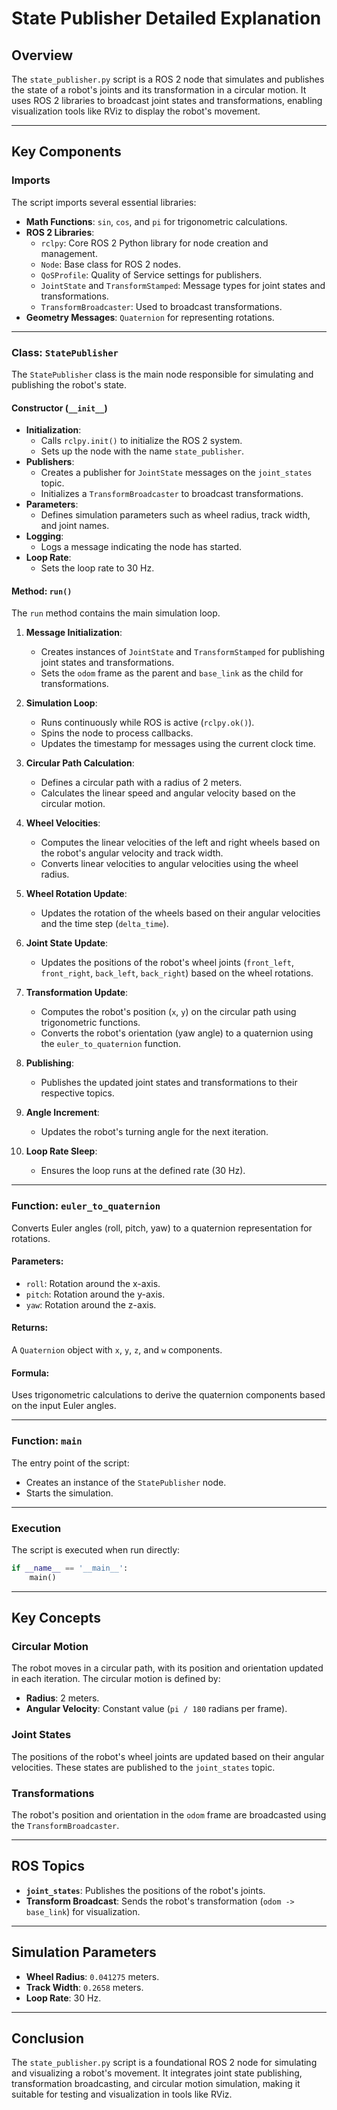 # State Publisher Detailed Explanation

## Overview
The `state_publisher.py` script is a ROS 2 node that simulates and publishes the state of a robot's joints and its transformation in a circular motion. It uses ROS 2 libraries to broadcast joint states and transformations, enabling visualization tools like RViz to display the robot's movement.

---

## Key Components

### Imports
The script imports several essential libraries:
- **Math Functions**: `sin`, `cos`, and `pi` for trigonometric calculations.
- **ROS 2 Libraries**:
  - `rclpy`: Core ROS 2 Python library for node creation and management.
  - `Node`: Base class for ROS 2 nodes.
  - `QoSProfile`: Quality of Service settings for publishers.
  - `JointState` and `TransformStamped`: Message types for joint states and transformations.
  - `TransformBroadcaster`: Used to broadcast transformations.
- **Geometry Messages**: `Quaternion` for representing rotations.

---

### Class: `StatePublisher`
The `StatePublisher` class is the main node responsible for simulating and publishing the robot's state.

#### Constructor (`__init__`)
- **Initialization**:
  - Calls `rclpy.init()` to initialize the ROS 2 system.
  - Sets up the node with the name `state_publisher`.
- **Publishers**:
  - Creates a publisher for `JointState` messages on the `joint_states` topic.
  - Initializes a `TransformBroadcaster` to broadcast transformations.
- **Parameters**:
  - Defines simulation parameters such as wheel radius, track width, and joint names.
- **Logging**:
  - Logs a message indicating the node has started.
- **Loop Rate**:
  - Sets the loop rate to 30 Hz.

#### Method: `run()`
The `run` method contains the main simulation loop.

1. **Message Initialization**:
   - Creates instances of `JointState` and `TransformStamped` for publishing joint states and transformations.
   - Sets the `odom` frame as the parent and `base_link` as the child for transformations.

2. **Simulation Loop**:
   - Runs continuously while ROS is active (`rclpy.ok()`).
   - Spins the node to process callbacks.
   - Updates the timestamp for messages using the current clock time.

3. **Circular Path Calculation**:
   - Defines a circular path with a radius of 2 meters.
   - Calculates the linear speed and angular velocity based on the circular motion.

4. **Wheel Velocities**:
   - Computes the linear velocities of the left and right wheels based on the robot's angular velocity and track width.
   - Converts linear velocities to angular velocities using the wheel radius.

5. **Wheel Rotation Update**:
   - Updates the rotation of the wheels based on their angular velocities and the time step (`delta_time`).

6. **Joint State Update**:
   - Updates the positions of the robot's wheel joints (`front_left`, `front_right`, `back_left`, `back_right`) based on the wheel rotations.

7. **Transformation Update**:
   - Computes the robot's position (`x`, `y`) on the circular path using trigonometric functions.
   - Converts the robot's orientation (yaw angle) to a quaternion using the `euler_to_quaternion` function.

8. **Publishing**:
   - Publishes the updated joint states and transformations to their respective topics.

9. **Angle Increment**:
   - Updates the robot's turning angle for the next iteration.

10. **Loop Rate Sleep**:
    - Ensures the loop runs at the defined rate (30 Hz).

---

### Function: `euler_to_quaternion`
Converts Euler angles (roll, pitch, yaw) to a quaternion representation for rotations.

#### Parameters:
- `roll`: Rotation around the x-axis.
- `pitch`: Rotation around the y-axis.
- `yaw`: Rotation around the z-axis.

#### Returns:
A `Quaternion` object with `x`, `y`, `z`, and `w` components.

#### Formula:
Uses trigonometric calculations to derive the quaternion components based on the input Euler angles.

---

### Function: `main`
The entry point of the script:
- Creates an instance of the `StatePublisher` node.
- Starts the simulation.

---

### Execution
The script is executed when run directly:
```python
if __name__ == '__main__':
    main()
```

---

## Key Concepts

### Circular Motion
The robot moves in a circular path, with its position and orientation updated in each iteration. The circular motion is defined by:
- **Radius**: 2 meters.
- **Angular Velocity**: Constant value (`pi / 180` radians per frame).

### Joint States
The positions of the robot's wheel joints are updated based on their angular velocities. These states are published to the `joint_states` topic.

### Transformations
The robot's position and orientation in the `odom` frame are broadcasted using the `TransformBroadcaster`.

---

## ROS Topics
- **`joint_states`**:
  Publishes the positions of the robot's joints.
- **Transform Broadcast**:
  Sends the robot's transformation (`odom -> base_link`) for visualization.

---

## Simulation Parameters
- **Wheel Radius**: `0.041275` meters.
- **Track Width**: `0.2658` meters.
- **Loop Rate**: 30 Hz.

---

## Conclusion
The `state_publisher.py` script is a foundational ROS 2 node for simulating and visualizing a robot's movement. It integrates joint state publishing, transformation broadcasting, and circular motion simulation, making it suitable for testing and visualization in tools like RViz.
